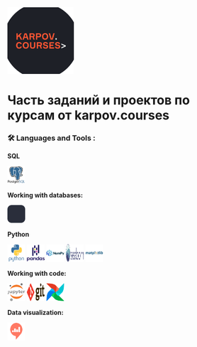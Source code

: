 <div id="header" >
 <img src="https://github.com/mr-Vozhyk/karpov.courses-study/blob/main/icon.png" width="150"/>
</div>

# Часть заданий и проектов по курсам от karpov.courses
### :hammer_and_wrench: Languages and Tools :
<div>

**SQL**

  <img src="https://github.com/mr-Vozhyk/Bio-icon/blob/main/1_PostgreSQL.svg"         title="PostgreSQL"      alt="PostgreSQL" width="40" height="40"/>

**Working with databases:**

<img src="https://github.com/mr-Vozhyk/Bio-icon/blob/main/4_Clickhouse.svg"           title="ClickHouse"      alt="ClickHouse"      width="40" height="40"/>

**Python**

<img src="https://github.com/mr-Vozhyk/Bio-icon/blob/main/5_Python.svg"                    title="Python"                   alt="Python"                   width="40" height="40"/>
<img src="https://github.com/mr-Vozhyk/Bio-icon/blob/main/6_Pandas%20%5BPython%5D.svg"     title="Pandas [Python]"          alt="Pandas [Python]"          width="40" height="40"/>
<img src="https://github.com/mr-Vozhyk/Bio-icon/blob/main/7_Numpy%20%5BPython%5D.svg"      title="Numpy [Python]"           alt="Numpy [Python]"           width="40" height="40"/>
<img src="https://github.com/mr-Vozhyk/Bio-icon/blob/main/8_Seaborn%20%5BPython%5D.svg"    title="Seaborn [Python]"         alt="Seaborn [Python]"         width="40" height="40"/>
<img src="https://github.com/mr-Vozhyk/Bio-icon/blob/main/9_Matplotlib%20%5BPython%5D.svg" title="Matplotlib [Python]"      alt="Matplotlib [Python]"      width="40" height="40"/>

**Working with code:**

<img src="https://github.com/mr-Vozhyk/Bio-icon/blob/main/10_Jupyter.svg"           title="Jupyter"             alt="Jupyter"             width="40" height="40"/>
<img src="https://github.com/mr-Vozhyk/Bio-icon/blob/main/11_Git.svg"               title="Git"                 alt="Git"                 width="40" height="40"/>
<img src="https://github.com/mr-Vozhyk/Bio-icon/blob/main/12_Apache%20Airflow.svg"  title="Apache Airflow"      alt="Apache Airflow"      width="40" height="40"/>

**Data visualization:**

<img src="https://github.com/mr-Vozhyk/Bio-icon/blob/main/17_Redash.svg"             title="Redash"              alt="Redash"              width="40" height="40"/>

